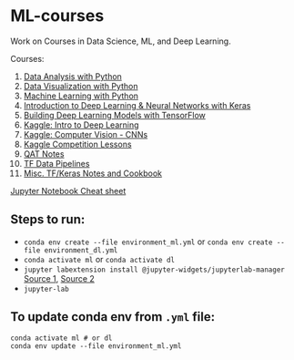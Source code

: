 # ML-courses
Work on Courses in Data Science, ML, and Deep Learning.

Courses:
1. [Data Analysis with Python](https://www.coursera.org/learn/data-analysis-with-python)
2. [Data Visualization with Python](https://www.coursera.org/learn/python-for-data-visualization)
3. [Machine Learning with Python](https://www.coursera.org/learn/machine-learning-with-python)
4. [Introduction to Deep Learning & Neural Networks with Keras](https://www.coursera.org/learn/introduction-to-deep-learning-with-keras)
5. [Building Deep Learning Models with TensorFlow](https://www.coursera.org/learn/building-deep-learning-models-with-tensorflow)
6. [Kaggle: Intro to Deep Learning](https://www.kaggle.com/learn/intro-to-deep-learning)
7. [Kaggle: Computer Vision - CNNs](https://www.kaggle.com/learn/computer-vision)
8. [Kaggle Competition Lessons](./Kaggle-Competition-Lesson)
8. [QAT Notes](./QAT)
9. [TF Data Pipelines](./TF-Data-Pipeline)
10. [Misc. TF/Keras Notes and Cookbook](./Misc-TF-Cookbook)



[Jupyter Notebook Cheat sheet](https://cheatography.com/weidadeyue/cheat-sheets/jupyter-notebook/ )

## Steps to run:
- `conda env create --file environment_ml.yml` or `conda env create --file environment_dl.yml`
- `conda activate ml` or `conda activate dl`
- `jupyter labextension install @jupyter-widgets/jupyterlab-manager` [Source 1](https://stackoverflow.com/questions/49542417/how-to-get-ipywidgets-working-in-jupyter-lab), [Source 2](https://ipywidgets.readthedocs.io/en/latest/user_install.html#installing-the-jupyterlab-extension)
- `jupyter-lab`

## To update conda env from `.yml` file:

```
conda activate ml # or dl
conda env update --file environment_ml.yml
```